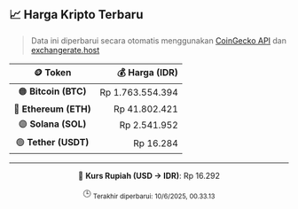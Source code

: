 

<!-- HARGA_KRIPTO -->
## 📈 Harga Kripto Terbaru

> Data ini diperbarui secara otomatis menggunakan [CoinGecko API](https://www.coingecko.com/) dan [exchangerate.host](https://exchangerate.host/)

<div align="center">

| 🪙 Token | 💰 Harga (IDR) |
|:------:|---------------:|
| 🟠 **Bitcoin (BTC)**   | Rp 1.763.554.394 |
| 🔵 **Ethereum (ETH)**  | Rp 41.802.421 |
| 🟣 **Solana (SOL)**    | Rp 2.541.952 |
| 🟢 **Tether (USDT)**   | Rp 16.284 |

---

💱 **Kurs Rupiah (USD → IDR)**: Rp 16.292

🕒 <sub>Terakhir diperbarui: 10/6/2025, 00.33.13</sub>

</div>
<!-- /HARGA_KRIPTO -->